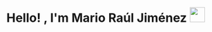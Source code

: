 <h1 align="center">Hello! , I'm Mario Raúl Jiménez <img src="https://media.giphy.com/media/hvRJCLFzcasrR4ia7z/giphy.gif" width="35"></h1>
